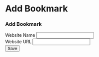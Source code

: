 <!DOCTYPE html>
<html lang="en">
<head>
    <meta charset="UTF-8">
    <meta name="viewport" content="width=device-width, initial-scale=1.0">
    <title>Bookmark App</title>
    <link rel="icon" href="https://www.google.com/s2/u/0/favicons?domain=css-tricks.com">
    <link rel="stylesheet" href="https://cdnjs.cloudflare.com/ajax/libs/font-awesome/5.10.2/css/all.min.css"/>
    <link rel="stylesheet" href="style.css">
</head>
<body>
    <!-- Open Modal -->
    <h1 id="show-modal">Add Bookmark</h1>
    <!-- Bookmarks Container -->
    <div class="container" id="bookmarks-container"></div>
    <!-- Modal -->
    <div class="modal-container" id="modal">
        <div class="modal">
            <i class="fas fa-times close-icon" id="close-modal"></i>
            <div class="modal-header">
                <h3>Add Bookmark</h3>
            </div>
            <div class="modal-content">
                <form id="bookmark-form">
                    <!-- Website Name -->
                    <div class="form-group">
                        <label class="form-label" for="website-name">Website Name</label>
                        <input class="form-input" type="text" id="website-name">                      
                    </div>
                    <!-- Website URL -->
                    <div class="form-group">
                        <label class="form-label" for="website-url">Website URL</label>
                        <input class="form-input" type="text" id="website-url">          
                    </div>
                    <button type="submit">Save</button>
                </form>
            </div>
        </div>
    </div>
    <!-- Script -->
    <script src="script.js"></script>
</body>
</html>
